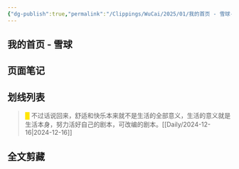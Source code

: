 ```yaml
---
{"dg-publish":true,"permalink":"/Clippings/WuCai/2025/01/我的首页 - 雪球-20250102/"}
---
```



## 我的首页 - 雪球 

## 页面笔记


## 划线列表
> <font color="#FFE500">█  </font>不过话说回来，舒适和快乐本来就不是生活的全部意义，生活的意义就是生活本身，努力活好自己的剧本，可改编的剧本。[[Daily/2024-12-16\|2024-12-16]]


## 全文剪藏

